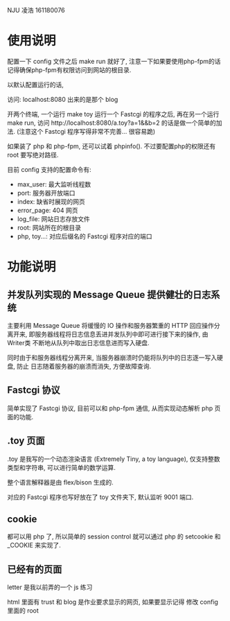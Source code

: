 NJU 凌浩 161180076

# 使用说明

配置一下 config 文件之后 make run 就好了, 注意一下如果要使用php-fpm的话记得确保php-fpm有权限访问到网站的根目录. 

以默认配置运行的话, 

访问: localhost:8080 出来的是那个 blog

开两个终端, 一个运行 make toy 运行一个 Fastcgi 的程序之后, 
再在另一个运行 make run, 访问 http://localhost:8080/a.toy?a=1&&b=2 的话是做一个简单的加法. (注意这个 Fastcgi 程序写得非常不完善... 很容易跪)

如果装了 php 和 php-fpm, 还可以试着 phpinfo(). 不过要配置php的权限还有 root 要写绝对路径. 


目前 config 支持的配置命令有:

- max_user: 最大监听线程数
- port: 服务器开放端口
- index: 缺省时展现的网页
- error_page: 404 网页
- log_file: 网站日志存放文件
- root: 网站所在的根目录
- php, toy...: 对应后缀名的 Fastcgi 程序对应的端口

# 功能说明
## 并发队列实现的 Message Queue 提供健壮的日志系统
  
  主要利用 Message Queue 将缓慢的 IO 操作和服务器繁重的 HTTP 回应操作分离开来, 即服务器线程将日志信息丢进并发队列中即可进行接下来的操作, 由
  Writer类 不断地从队列中取出日志信息进而写入硬盘. 

  同时由于和服务器线程分离开来, 当服务器崩溃时仍能将队列中的日志逐一写入硬盘, 防止
  日志随着服务器的崩溃而消失, 方便故障查询. 

## Fastcgi 协议

  简单实现了 Fastcgi 协议, 目前可以和 php-fpm 通信, 从而实现动态解析 php 页面的功能. 

## .toy 页面

  .toy 是我写的一个动态渲染语言 (Extremely Tiny, a toy language), 仅支持整数类型和字符串, 可以进行简单的数学运算. 

  整个语言解释器是由 flex/bison 生成的. 

  对应的 Fastcgi 程序也写好放在了 toy 文件夹下, 默认监听 9001 端口. 

## cookie

  都可以用 php 了, 所以简单的 session control 就可以通过 php 的 setcookie 和
  _COOKIE 来实现了. 

## 已经有的页面
  letter 是我以前弄的一个 js 练习

  html 里面有 trust 和 blog 是作业要求显示的网页, 如果要显示记得 修改 config 里面的 root